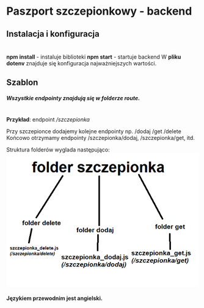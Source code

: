 # Paszport szczepionkowy - backend
## Instalacja i konfiguracja
 #
**npm install** - instaluje biblioteki
**npm start** - startuje backend
W **pliku dotenv** znajduje się konfiguracja najważniejszych wartości.
## Szablon
##### Wszystkie endpointy znajdują się w folderze route.
#

**Przykład**: endpoint */szczepionka*  

Przy szczepionce dodajemy kolejne endpointy np. /dodaj /get /delete 
Końcowo otrzymamy endpointy /szczepionka/dodaj, /szczepionka/get, itd.

Struktura folderów wyglada następująco:
![zdjecie ze struktura](readme.png)

#### Językiem przewodnim jest angielski.
